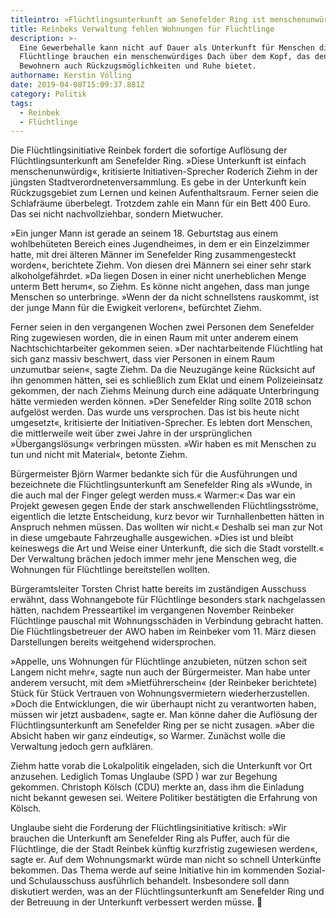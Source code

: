 ```yaml
---
titleintro: »Flüchtlingsunterkunft am Senefelder Ring ist menschenunwürdig«
title: Reinbeks Verwaltung fehlen Wohnungen für Flüchtlinge
description: >-
  Eine Gewerbehalle kann nicht auf Dauer als Unterkunft für Menschen dienen. Die
  Flüchtlinge brauchen ein menschenwürdiges Dach über dem Kopf, das den
  Bewohnern auch Rückzugsmöglichkeiten und Ruhe bietet. 
authorname: Kerstin Völling
date: 2019-04-08T15:09:37.881Z
category: Politik
tags:
  - Reinbek
  - Flüchtlinge
---
```

Die Flüchtlingsinitiative Reinbek fordert die sofortige Auflösung der Flüchtlingsunterkunft am Senefelder Ring. »Diese Unterkunft ist einfach menschenunwürdig«, kritisierte Initiativen-Sprecher Roderich Ziehm in der jüngsten Stadtverordnetenversammlung. Es gebe in der Unterkunft kein Rückzugsgebiet zum Lernen und keinen Aufenthaltsraum. Ferner seien die Schlafräume überbelegt. Trotzdem zahle ein Mann für ein Bett 400 Euro. Das sei nicht nachvollziehbar, sondern Mietwucher.  

»Ein junger Mann ist gerade an seinem 18. Geburtstag aus einem wohlbehüteten Bereich eines Jugendheimes, in dem er ein Einzelzimmer hatte, mit drei älteren Männer im Senefelder Ring zusammengesteckt worden«, berichtete Ziehm. Von diesen drei Männern sei einer sehr stark alkoholgefährdet. »Da liegen Dosen in einer nicht unerheblichen Menge unterm Bett herum«, so Ziehm. Es könne nicht angehen, dass man junge Menschen so unterbringe. »Wenn der da nicht schnellstens rauskommt, ist der junge Mann für die Ewigkeit verloren«, befürchtet Ziehm.

Ferner seien in den vergangenen Wochen zwei Personen dem Senefelder Ring zugewiesen worden, die in einen Raum mit unter anderem einem Nachtschichtarbeiter gekommen seien. »Der nachtarbeitende Flüchtling hat sich ganz massiv beschwert, dass vier Personen in einem Raum unzumutbar seien«, sagte Ziehm. Da die Neuzugänge keine Rücksicht auf ihn genommen hätten, sei es schließlich zum Eklat und einem Polizeieinsatz gekommen, der nach Ziehms Meinung durch eine adäquate Unterbringung hätte vermieden werden können. »Der Senefelder Ring sollte 2018 schon aufgelöst werden. Das wurde uns versprochen. Das ist bis heute nicht umgesetzt«, kritisierte der Initiativen-Sprecher. Es lebten dort Menschen, die mittlerweile weit über zwei Jahre in der ursprünglichen »Übergangslösung« verbringen müssten. »Wir haben es mit Menschen zu tun und nicht mit Material«, betonte Ziehm.

Bürgermeister Björn Warmer bedankte sich für die Ausführungen und bezeichnete die Flüchtlingsunterkunft am Senefelder Ring als »Wunde, in die auch mal der Finger gelegt werden muss.« Warmer:« Das war ein Projekt gewesen gegen Ende der stark anschwellenden Flüchtlingsströme, eigentlich die letzte Entscheidung, kurz bevor wir Turnhallenbetten hätten in Anspruch nehmen müssen. Das wollten wir nicht.« Deshalb sei man zur Not in diese umgebaute Fahrzeughalle ausgewichen. »Dies ist und bleibt keineswegs die Art und Weise einer Unterkunft, die sich die Stadt vorstellt.« Der Verwaltung brächen jedoch immer mehr jene Menschen weg, die Wohnungen für Flüchtlinge bereitstellen wollten. 

Bürgeramtsleiter Torsten Christ hatte bereits im zuständigen Ausschuss erwähnt, dass Wohnangebote für Flüchtlinge besonders stark nachgelassen hätten, nachdem Presseartikel im vergangenen November Reinbeker Flüchtlinge pauschal mit Wohnungsschäden in Verbindung gebracht hatten. Die Flüchtlingsbetreuer der AWO haben im Reinbeker vom 11. März diesen Darstellungen bereits weitgehend widersprochen.

»Appelle, uns Wohnungen für Flüchtlinge anzubieten, nützen schon seit Langem nicht mehr«, sagte nun auch der Bürgermeister. Man habe unter anderem versucht, mit dem »Mietführerschein« (der Reinbeker berichtete) Stück für Stück Vertrauen von Wohnungsvermietern wiederherzustellen. »Doch die Entwicklungen, die wir überhaupt nicht zu verantworten haben, müssen wir jetzt ausbaden«, sagte er. Man könne daher die Auflösung der Flüchtlingsunterkunft am Senefelder Ring per se nicht zusagen. »Aber die Absicht haben wir ganz eindeutig«, so Warmer. Zunächst wolle die Verwaltung jedoch gern aufklären. 

Ziehm hatte vorab die Lokalpolitik eingeladen, sich die Unterkunft vor Ort anzusehen. Lediglich Tomas Unglaube (SPD ) war zur Begehung gekommen. Christoph Kölsch (CDU) merkte an, dass ihm die Einladung nicht bekannt gewesen sei. Weitere Politiker bestätigten die Erfahrung von Kölsch.

Unglaube sieht die Forderung der Flüchtlingsinitiative kritisch: »Wir brauchen die Unterkunft am Senefelder Ring als Puffer, auch für die Flüchtlinge, die der Stadt Reinbek künftig kurzfristig zugewiesen werden«, sagte er. Auf dem Wohnungsmarkt würde man nicht so schnell Unterkünfte bekommen. Das Thema werde auf seine Initiative hin im kommenden Sozial- und Schulausschuss ausführlich behandelt. Insbesondere soll dann diskutiert werden, was an der Flüchtlingsunterkunft am Senefelder Ring und der Betreuung in der Unterkunft verbessert werden müsse. 
